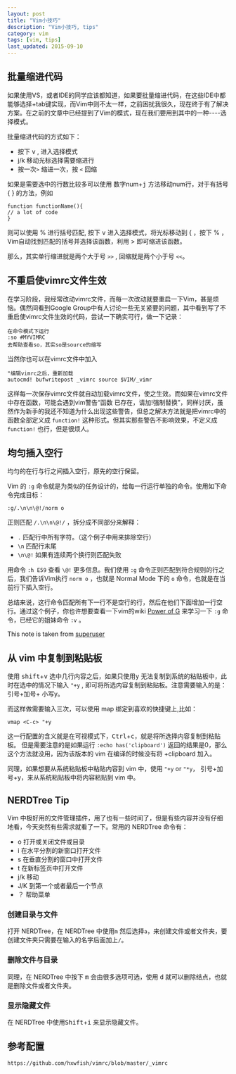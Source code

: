 ```yaml
---
layout: post
title: "Vim小技巧"
description: "Vim小技巧, tips"
category: vim
tags: [vim, tips]
last_updated: 2015-09-10
---
```


## 批量缩进代码

如果使用VS，或者IDE的同学应该都知道，如果要批量缩进代码，在这些IDE中都能够选择+tab键实现，而Vim中则不太一样，之前困扰我很久，现在终于有了解决方案。在之前的文章中已经提到了Vim的模式，现在我们要用到其中的一种----选择模式。

批量缩进代码的方式如下：

- 按下 <kbd>v</kbd> , 进入选择模式
- j/k 移动光标选择需要缩进行
- 按一次`>` 缩进一次，按 `<` 回缩

如果是需要选中的行数比较多可以使用 数字num+<kbd>j</kbd> 方法移动num行，对于有括号 { } 的方法，例如

	function functionName(){
	// a lot of code
	}

则可以使用 % 进行括号匹配, 按下 <kbd>v</kbd> 进入选择模式，将光标移动到 { ，按下 % ，Vim自动找到匹配的括号并选择该函数，利用 > 即可缩进该函数。

那么，其实单行缩进就是两个大于号 `>>` , 回缩就是两个小于号 `<<`。

## 不重启使vimrc文件生效

在学习阶段，我经常改动vimrc文件，而每一次改动就要重启一下Vim，甚是烦恼。偶然间看到Google Group中有人讨论一些无关紧要的问题，其中看到写了不重启使vimrc文件生效的代码，尝试一下确实可行，做一下记录：

	在命令模式下运行
	:so #MYVIMRC
	去帮助查看so，其实so是source的缩写

当然你也可以在vimrc文件中加入

	"编辑vimrc之后，重新加载
	autocmd! bufwritepost _vimrc source $VIM/_vimr

这样每一次保存vimrc文件就自动加载vimrc文件，使之生效。而如果在vimrc文件中存在函数，可能会遇到vim警告“函数 已存在，请加!强制替换”，同样讨厌，虽然作为新手的我还不知道为什么出现这些警告，但总之解决方法就是把vimrc中的函数全部定义成 `function!` 这种形式。但其实那些警告不影响效果，不定义成 `function!` 也行，但是很烦人。

## 均匀插入空行

均匀的在行与行之间插入空行，原先的空行保留。

Vim 的 `:g` 命令就是为类似的任务设计的，给每一行运行单独的命令。使用如下命令完成目标：

	:g/.\n\n\@!/norm o

正则匹配 `/.\n\n\@!/` ，拆分成不同部分来解释：

- `.` 匹配行中所有字符。（这个例子中用来排除空行）
- `\n` 匹配行末尾
- `\n\@!` 如果有连续两个换行则匹配失败

用命令 `:h E59` 查看 `\@!` 更多信息。我们使用 `:g` 命令正则匹配到符合规则的行之后，我们告诉Vim执行 `norm o` ，也就是 Normal Mode 下的 `o` 命令，也就是在当前行下插入空行。

总结来说，这行命令匹配所有下一行不是空行的行，然后在他们下面增加一行空行。通过这个例子，你也许想要查看一下vim的wiki [Power of G](http://vim.wikia.com/wiki/Power_of_g) 来学习一下 `:g` 命令，已经它的姐妹命令 `:v` 。

This note is taken from [superuser](http://superuser.com/a/592508/298782)

## 从 vim 中复制到粘贴板
使用 <kbd>shift</kbd>+<kbd>v</kbd> 选中几行内容之后，如果只使用<kbd>y</kbd> 无法复制到系统的粘贴板中，此时在选中的情况下输入 `"+y` , 即可将所选内容复制到粘贴板。注意需要输入的是：引号+加号+ 小写y。

而这样做需要输入三次，可以使用 map 绑定到喜欢的快捷键上,比如：

	vmap <C-c> "+y

这一行配置的含义就是在可视模式下，<kbd>Ctrl</kbd>+<kbd>c</kbd>，就是将所选择内容复制到粘贴板。 但是需要注意的是如果运行 `:echo has('clipboard')`  返回的结果是0，那么这个方法就没用，因为该版本的 vim 在编译的时候没有将 +clipboard 加入。

同理，如果想要从系统粘贴板中粘贴内容到 vim 中，使用 `"+y` or `"*y`， 引号+加号+y，来从系统粘贴板中将内容粘贴到 vim 中。

## NERDTree Tip
Vim 中极好用的文件管理插件，用了也有一些时间了，但是有些内容并没有仔细地看，今天突然有些需求就看了一下。常用的 NERDTree 命令有：

- o  打开或关闭文件或目录
- i  在水平分割的新窗口打开文件
- s  在垂直分割的窗口中打开文件
- t  在新标签页中打开文件
- j/k  移动
- J/K  到第一个或者最后一个节点
- ？ 帮助菜单

### 创建目录与文件
打开 NERDTree，在 NERDTree 中使用`m` 然后选择`a`，来创建文件或者文件夹，要创建文件夹只需要在输入的名字后面加上`/`。

### 删除文件与目录
同理，在 NERDTree 中按下 <kbd>m</kbd> 会由很多选项可选，使用 <kbd>d</kbd> 就可以删除结点，也就是删除文件或者文件夹。

### 显示隐藏文件
在 NERDTree 中使用<kbd>Shift</kbd>+<kbd>i</kbd> 来显示隐藏文件。


## 参考配置

	https://github.com/hxwfish/vimrc/blob/master/_vimrc
